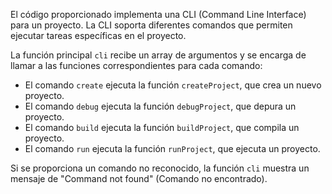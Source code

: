 El código proporcionado implementa una CLI (Command Line Interface) para un proyecto. La CLI soporta diferentes comandos que permiten ejecutar tareas específicas en el proyecto. 

La función principal `cli` recibe un array de argumentos y se encarga de llamar a las funciones correspondientes para cada comando:

- El comando `create` ejecuta la función `createProject`, que crea un nuevo proyecto.
- El comando `debug` ejecuta la función `debugProject`, que depura un proyecto.
- El comando `build` ejecuta la función `buildProject`, que compila un proyecto.
- El comando `run` ejecuta la función `runProject`, que ejecuta un proyecto.

Si se proporciona un comando no reconocido, la función `cli` muestra un mensaje de "Command not found" (Comando no encontrado).
